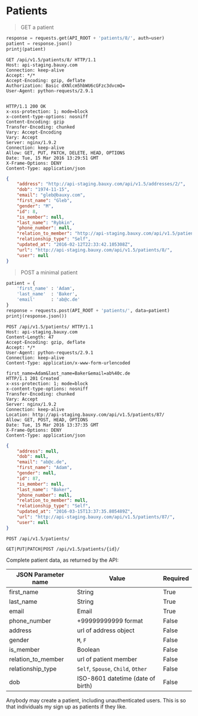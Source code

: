 # Patients
> GET a patient

```python
response = requests.get(API_ROOT + 'patients/8/', auth=user)
patient = response.json()
printj(patient)
```

```http
GET /api/v1.5/patients/8/ HTTP/1.1
Host: api-staging.bauxy.com
Connection: keep-alive
Accept: */*
Accept-Encoding: gzip, deflate
Authorization: Basic dXNlcm5hbWU6cGFzc3dvcmQ=
User-Agent: python-requests/2.9.1


HTTP/1.1 200 OK
x-xss-protection: 1; mode=block
x-content-type-options: nosniff
Content-Encoding: gzip
Transfer-Encoding: chunked
Vary: Accept-Encoding
Vary: Accept
Server: nginx/1.9.2
Connection: keep-alive
Allow: GET, PUT, PATCH, DELETE, HEAD, OPTIONS
Date: Tue, 15 Mar 2016 13:29:51 GMT
X-Frame-Options: DENY
Content-Type: application/json
```

```json
{
    "address": "http://api-staging.bauxy.com/api/v1.5/addresses/2/",
    "dob": "1974-11-15",
    "email": "gleb@bauxy.com",
    "first_name": "Gleb",
    "gender": "M",
    "id": 8,
    "is_member": null,
    "last_name": "Rybkin",
    "phone_number": null,
    "relation_to_member": "http://api-staging.bauxy.com/api/v1.5/patients/5/",
    "relationship_type": "Self",
    "updated_at": "2016-02-12T22:33:42.105308Z",
    "url": "http://api-staging.bauxy.com/api/v1.5/patients/8/",
    "user": null
}
```

> POST a minimal patient

```python
patient = {
    'first_name' : 'Adam',
    'last_name'  : 'Baker',
    'email'      : 'ab@c.de'
}
response = requests.post(API_ROOT + 'patients/', data=patient)
printj(response.json())
```

```http
POST /api/v1.5/patients/ HTTP/1.1
Host: api-staging.bauxy.com
Content-Length: 47
Accept-Encoding: gzip, deflate
Accept: */*
User-Agent: python-requests/2.9.1
Connection: keep-alive
Content-Type: application/x-www-form-urlencoded

first_name=Adam&last_name=Baker&email=ab%40c.de
HTTP/1.1 201 Created
x-xss-protection: 1; mode=block
x-content-type-options: nosniff
Transfer-Encoding: chunked
Vary: Accept
Server: nginx/1.9.2
Connection: keep-alive
Location: http://api-staging.bauxy.com/api/v1.5/patients/87/
Allow: GET, POST, HEAD, OPTIONS
Date: Tue, 15 Mar 2016 13:37:35 GMT
X-Frame-Options: DENY
Content-Type: application/json
```

```json
{
    "address": null,
    "dob": null,
    "email": "ab@c.de",
    "first_name": "Adam",
    "gender": null,
    "id": 87,
    "is_member": null,
    "last_name": "Baker",
    "phone_number": null,
    "relation_to_member": null,
    "relationship_type": "Self",
    "updated_at": "2016-03-15T13:37:35.805489Z",
    "url": "http://api-staging.bauxy.com/api/v1.5/patients/87/",
    "user": null
}
```

`POST /api/v1.5/patients/`

`GET|PUT|PATCH|POST /api/v1.5/patients/{id}/`

Complete patient data, as returned by the API:

JSON Parameter name | Value                              | Required
------------------- | ---------------------------------- | --------
first_name          | String                             | True
last_name           | String                             | True
email               | Email                              | True
phone_number        | +99999999999 format                | False
address             | url of address object              | False
gender              | `M`, `F`                           | False
is_member           | Boolean                            | False
relation_to_member  | url of patient member              | False
relationship_type   | `Self`, `Spouse`, `Child`, `Other` | False
dob                 | ISO-8601 datetime (date of birth)  | False

<aside class="notice">
Anybody may create a patient, including unauthenticated users. This is so that individuals my sign up as patients if they like.
</aside>